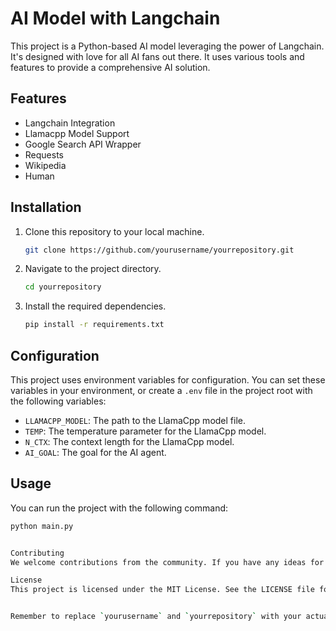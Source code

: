 # AI Model with Langchain

This project is a Python-based AI model leveraging the power of Langchain. It's designed with love for all AI fans out there. It uses various tools and features to provide a comprehensive AI solution.

## Features

- Langchain Integration
- Llamacpp Model Support
- Google Search API Wrapper
- Requests
- Wikipedia
- Human

## Installation

1. Clone this repository to your local machine.

    ```bash
    git clone https://github.com/yourusername/yourrepository.git
    ```

2. Navigate to the project directory.

    ```bash
    cd yourrepository
    ```

3. Install the required dependencies.

    ```bash
    pip install -r requirements.txt
    ```

## Configuration

This project uses environment variables for configuration. You can set these variables in your environment, or create a `.env` file in the project root with the following variables:

- `LLAMACPP_MODEL`: The path to the LlamaCpp model file.
- `TEMP`: The temperature parameter for the LlamaCpp model.
- `N_CTX`: The context length for the LlamaCpp model.
- `AI_GOAL`: The goal for the AI agent.

## Usage

You can run the project with the following command:

```bash
python main.py


Contributing
We welcome contributions from the community. If you have any ideas for improvements or new features, please open an issue or submit a pull request.

License
This project is licensed under the MIT License. See the LICENSE file for details.


Remember to replace `yourusername` and `yourrepository` with your actual GitHub username and repository name. Also, if you're using a license other than MIT, be sure to update the License section accordingly.

